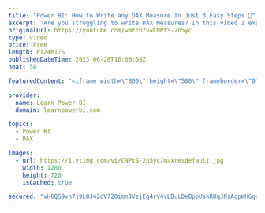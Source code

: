 ```yaml
---
title: "Power BI: How to Write any DAX Measure In Just 3 Easy Steps 👣"
excerpt: "Are you struggling to write DAX Measures? In this video I explain 3 Simple Steps that Non-Techie Business Users can take to write any DAX Measure. 👉 Get Power BI Training: https://www.LearnPowerBI.com/training 👉 Get Power BI Advanced Training: https://www.LearnPowerBI.com/advance  ==Table of Contents=="
originalUrl: https://youtube.com/watch?v=CNPtS-2n5yc
type: video
price: Free
length: PT24M17S
publishedDateTime: 2023-06-28T16:00:08Z
heat: 58

featuredContent: "<iframe width=\"800\" height=\"500\" frameborder=\"0\" src=\"https://www.youtube.com/embed/CNPtS-2n5yc\" allow=\"accelerometer; autoplay; encrypted-media; gyroscope; picture-in-picture\" allowfullscreen></iframe>"

provider:
  name: Learn Power BI
  domain: learnpowerbi.com

topics:
  - Power BI
  - DAX

images:
  - url: https://i.ytimg.com/vi/CNPtS-2n5yc/maxresdefault.jpg
    width: 1280
    height: 720
    isCached: true

secured: "vH6QS9vn7j9L0J42oV720imnJVzjEg4rv4vLBuLDeBppUskRUqJNzAgpWHGgoa9XvY9jvbF53EctTL9jwc0VX4hI5cB1UksCNjzxXWGIv0MK+4paDu6cYSjR3Iqp/UkcwSuon/PB2b5jhsxffSoQFADS961xzaGgbSetwf1smwM5GTIxshY+qaPRiF1NjLNQadKucipslqrXlDiYZjlsG6LBybNEIN3OCe0SdiKjFb0u5r0GSD2FtgrVmbaSctALN3tZ0olSDCpbGtDdlP+PnGH2m6iih/sP+XhC07Q72/tPP9ei9tXbmYmA2s/g0VKlhVpkI1xSS532m5xmbx0JHamuHijXZEp6nZJBR/WGnckEseexhP2YRFj0bVbCMwnMrUvYJkfAI3oWizOwlFrV9Mtb10GeeKs1VKqA+JCOKM8=;KYkgbOoj/ph6UtKWtigbgA=="
---
```


